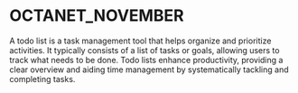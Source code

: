 # OCTANET_NOVEMBER
A todo list is a task management tool that helps organize and prioritize activities. It typically consists of a list of tasks or goals, allowing users to track what needs to be done. Todo lists enhance productivity, providing a clear overview and aiding time management by systematically tackling and completing tasks.

